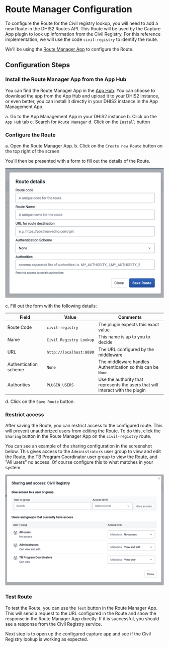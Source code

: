 # Route Manager Configuration

To configure the Route for the Civil registry lookup, you will need to add a new Route in the DHIS2 Routes API.  This Route will be used by the Capture App plugin to look up information from the Civil Registry. For this reference implementation, we will use the code `civil-registry` to identify the route. 

We'll be using the [Route Manager App](https://apps.dhis2.org/app/5dbe9ab8-46bd-411e-b22f-905f08a81d78) to configure the Route.  

## Configuration Steps

### Install the Route Manager App from the App Hub

You can find the Route Manager App in the [App Hub](https://apps.dhis2.org/app/5dbe9ab8-46bd-411e-b22f-905f08a81d78). You can choose to download the app from the App Hub and upload it to your DHIS2 instance, or even better, you can install it directly in your DHIS2 instance in the App Management App. 

a. Go to the App Management App in your DHIS2 instance
b. Click on the `App Hub` tab
c. Search for `Route Manager`
d. Click on the `Install` button

### Configure the Route

a. Open the Route Manager App.
b. Click on the `Create new Route` button on the top right of the screen

You'll then be presented with a form to fill out the details of the Route.

![](./configure-route-popup.png)

c. Fill out the form with the following details:

| Field                 | Value                   | Comments                                                                       |
| --------------------- | ----------------------- | ------------------------------------------------------------------------------ |
| Route Code            | `civil-registry`        | The plugin expects this exact value                                            |
| Name                  | `Civil Registry Lookup` | This name is up to you to decide                                               |
| URL                   | `http://localhost:8080` | The URL configured by the middleware                                           |
| Authentication scheme | `None`                  | The middleware handles Authentication so this can be `None`                    |
| Authorities           | `PLUGIN_USERS`          | Use the authority that represents the users that will interact with the plugin |

d. Click on the `Save Route` button.

### Restrict access

After saving the Route, you can restrict access to the configured route.  This will prevent unauthorized users from editing the Route. To do this, click the `Sharing` button in the Route Manager App on the `civil-registry` route.

You can see an example of the sharing configuration in the screenshot below. This gives access to the `Administrators` user group to view and edit the Route, the TB Program Coordinator user group to view the Route, and "All users" no access. Of course configure this to what matches in your system.

![](./route-sharing.png)

### Test Route
To test the Route, you can use the `Test` button in the Route Manager App. This will send a request to the URL configured in the Route and show the response in the Route Manager App directly. If it is successful, you should see a response from the Civil Registry service.

Next step is to open up the configured capture app and see if the Civil Registry lookup is working as expected.